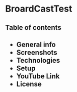 <h1> BroardCastTest</hi>
<br>
<h2>Table of contents<h2>
  <ul>
    <li><a>General info</a></li>
    <li>Screenshots</li>
    <li>Technologies</li>
    <li>Setup</li>
    <li>YouTube Link</li>
    <li>License</li>
  </ul>
